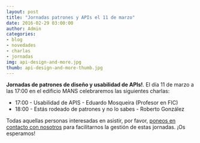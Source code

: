 ```yaml
---
layout: post
title: "Jornadas patrones y APIs el 11 de marzo"
date: 2016-02-29 03:00:00
author: Admin
categories: 
- blog 
- novedades
- charlas
- jornadas
img: api-design-and-more.jpg
thumb: api-design-and-more-thumb.jpg
---
```


<b>Jornadas de patrones de diseño y usabilidad de APIs!</b>.
El día 11 de marzo a las 17:00 en el edificio MANS celebraremos las siguientes charlas:
<ul>
<li>17:00 - Usabilidad de APIS - Eduardo Mosqueira (Profesor en FIC)</li>
<li>18:00 - Estás rodeado de patrones y no lo sabes - Roberto González </li>
</ul>
Todas aquellas personas interesadas en asistir, por favor, <a href="http://corunadevelopers.github.io/contact/">poneos en contacto con nosotros</a> para facilitarnos la gestión de estas jornadas. ¡Os esperamos!

[hampden]: https://github.com/jekyll/jekyll
